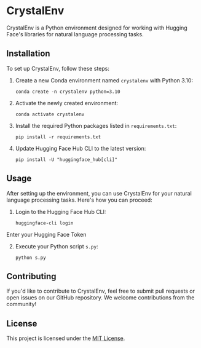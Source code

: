 # CrystalEnv

CrystalEnv is a Python environment designed for working with Hugging Face's libraries for natural language processing tasks.

## Installation

To set up CrystalEnv, follow these steps:

1. Create a new Conda environment named `crystalenv` with Python 3.10:
    ```
    conda create -n crystalenv python=3.10
    ```

2. Activate the newly created environment:
    ```
    conda activate crystalenv
    ```

3. Install the required Python packages listed in `requirements.txt`:
    ```
    pip install -r requirements.txt
    ```

4. Update Hugging Face Hub CLI to the latest version:
    ```
    pip install -U "huggingface_hub[cli]"
    ```

## Usage

After setting up the environment, you can use CrystalEnv for your natural language processing tasks. Here's how you can proceed:

1. Login to the Hugging Face Hub CLI:
    ```
    huggingface-cli login

    ```
Enter your Hugging Face Token

2. Execute your Python script `s.py`:
    ```
    python s.py
    ```

## Contributing

If you'd like to contribute to CrystalEnv, feel free to submit pull requests or open issues on our GitHub repository. We welcome contributions from the community!

## License

This project is licensed under the [MIT License](LICENSE).
